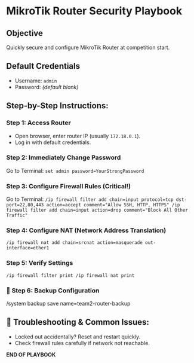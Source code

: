 #  MikroTik Router Security Playbook

##  Objective
Quickly secure and configure MikroTik Router at competition start.

##  Default Credentials
- Username: `admin`
- Password: *(default blank)*

##  Step-by-Step Instructions:

### **Step 1: Access Router**
- Open browser, enter router IP (usually `172.18.0.1`).
- Log in with default credentials.

### **Step 2: Immediately Change Password**
Go to Terminal:
`set admin password=YourStrongPassword`


### **Step 3: Configure Firewall Rules (Critical!)**
Go to Terminal:
`/ip firewall filter add chain=input protocol=tcp dst-port=22,80,443 action=accept comment="Allow SSH, HTTP, HTTPS" /ip firewall filter add chain=input action=drop comment="Block All Other Traffic"`


### **Step 4: Configure NAT (Network Address Translation)**
`/ip firewall nat add chain=srcnat action=masquerade out-interface=ether1`


### **Step 5: Verify Settings**
`/ip firewall filter print /ip firewall nat print`


### 🚩 **Step 6: Backup Configuration**
/system backup save name=team2-router-backup


## 🔎 Troubleshooting & Common Issues:
- Locked out accidentally? Reset and restart quickly.
- Check firewall rules carefully if network not reachable.

**END OF PLAYBOOK**


